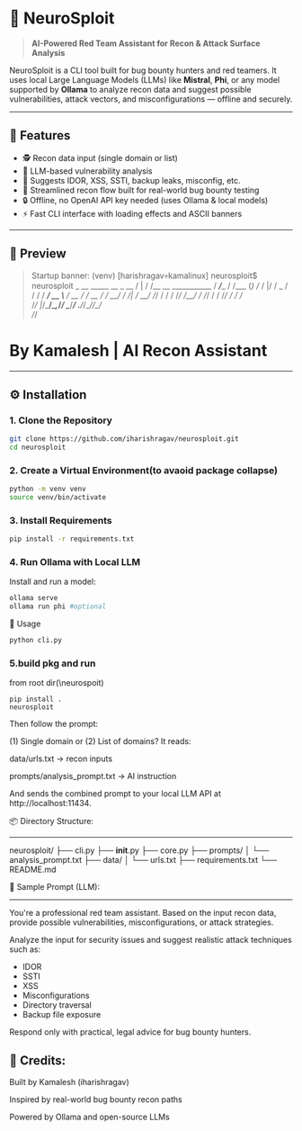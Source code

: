 # 🧠 NeuroSploit

> **AI-Powered Red Team Assistant for Recon & Attack Surface Analysis**

NeuroSploit is a CLI tool built for bug bounty hunters and red teamers. It uses local Large Language Models (LLMs) like **Mistral**, **Phi**, or any model supported by **Ollama** to analyze recon data and suggest possible vulnerabilities, attack vectors, and misconfigurations — offline and securely.

---

## 🚀 Features

- 🕵️ Recon data input (single domain or list)
- 🤖 LLM-based vulnerability analysis
- 🧠 Suggests IDOR, XSS, SSTI, backup leaks, misconfig, etc.
- 🧪 Streamlined recon flow built for real-world bug bounty testing
- 🔒 Offline, no OpenAI API key needed (uses Ollama & local models)
- ⚡️ Fast CLI interface with loading effects and ASCII banners

---

## 📸 Preview

> Startup banner:
(venv) [harishragav💀kamalinux] neurosploit$ neurosploit
    _   __                     _____       __      _ __ 
   / | / /__  __  ___________ / ___/____  / /___  (_) /_
  /  |/ / _ \/ / / / ___/ __ \\__ \/ __ \/ / __ \/ / __/
 / /|  /  __/ /_/ / /  / /_/ /__/ / /_/ / / /_/ / / /_  
/_/ |_/\___/\__,_/_/   \____/____/ .___/_/\____/_/\__/  
                                /_/                     

By Kamalesh  |  AI Recon Assistant
============================================================

---

## ⚙️ Installation

### 1. Clone the Repository 
``` bash
git clone https://github.com/iharishragav/neurosploit.git
cd neurosploit
```
### 2. Create a Virtual Environment(to avaoid package collapse)
```bash
python -m venv venv
source venv/bin/activate
```

### 3. Install Requirements
```bash
pip install -r requirements.txt
```
### 4. Run Ollama with Local LLM
Install and run a model:

```bash
ollama serve
ollama run phi #optional
```
🧪 Usage
```bash
python cli.py
```
### 5.build pkg and run
from root dir(\neurospoit)
```
pip install .
neurosploit 

```

Then follow the prompt:

(1) Single domain or (2) List of domains?
It reads:

data/urls.txt → recon inputs

prompts/analysis_prompt.txt → AI instruction

And sends the combined prompt to your local LLM API at http://localhost:11434.

📦 Directory Structure:
------------ -----------  

neurosploit/
├── cli.py
├── __init__.py
├── core.py
├── prompts/
│   └── analysis_prompt.txt
├── data/
│   └── urls.txt
├── requirements.txt
└── README.md

🧠 Sample Prompt (LLM):
--------- -------------
You're a professional red team assistant. Based on the input recon data, provide possible vulnerabilities, misconfigurations, or attack strategies.

Analyze the input for security issues and suggest realistic attack techniques such as:
- IDOR
- SSTI
- XSS
- Misconfigurations
- Directory traversal
- Backup file exposure

Respond only with practical, legal advice for bug bounty hunters.

📌 Credits:
------------
Built by Kamalesh (iharishragav)

Inspired by real-world bug bounty recon paths

Powered by Ollama and open-source LLMs
